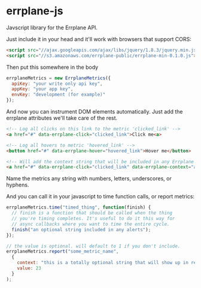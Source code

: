errplane-js
===========

Javscript library for the Errplane API.

Just include it in your head and it'll work with browsers that support CORS:

```html
<script src="//ajax.googleapis.com/ajax/libs/jquery/1.8.3/jquery.min.js"></script>
<script src="//s3.amazonaws.com/errplane-public/errplane-min-0.1.0.js"></script>
```

Then put this somewhere in the body

```javascript
errplaneMetrics = new ErrplaneMetrics({
  apiKey: "your write only api key",
  appKey: "your app key",
  envKey: "development (for example)"
});
```

And now you can instrument DOM elements automatically. Just add the errplane attributes we'll take care of the rest.

```html
<!-- Log all clicks on this link to the metric 'clicked_link' -->
<a href="#" data-errplane-click="clicked_link">Click me<a>

<!-- Log all hovers to metric 'hovered_link' -->
<button href="#" data-errplane-hover="hovered_link">Hover me</button>

<!-- Will add the context string that will be included in any Errplane alerts -->
<a href="#" data-errplane-click="clicked_link" data-errplane-context="any string or json">Click me</a>
```

Name the metrics any string with numbers, letters, underscores, or hyphens.

And you can call it in your javascript to time function calls, or report metrics:

```javascript
errplaneMetrics.time("timed_thing", function(finish) {
  // finish is a function that should be called when the thing
  // you're timing completes. It's useful to do it this way for
  // async callbacks where you want to time the entire cycle.
  finish("an optional string included in any alerts");
});

// the value is optional. will default to 1 if you don't include.
errplaneMetrics.report("some_metric_name",
  {
    context: "this is a totally optional string that will show up in related alerts"
    value: 23
  }
);
```